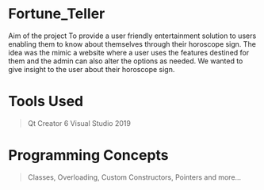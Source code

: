 # Fortune_Teller
Aim of the project To provide a user friendly entertainment solution to users enabling them to know about themselves through their horoscope sign. The idea was the mimic a website where a user uses the features destined for them and the admin can also alter the options as needed. We wanted to give insight to the user about their horoscope sign.

# Tools Used
> Qt Creator 6
> Visual Studio 2019

# Programming Concepts
> Classes,
> Overloading,
> Custom Constructors,
> Pointers and more...
